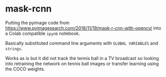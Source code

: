 # mask-rcnn

Putting the pyimage code from https://www.pyimagesearch.com/2018/11/19/mask-r-cnn-with-opencv/ into a Colab compatible `ipynb` notebook.

Basically substituted command line arguments with `GLOBAL VARIABLES` and `strings`.  

Works as is but it did not track the tennis ball in a TV broadcast so looking into retraining the network on tennis ball images or transfer learning using the COCO weights.  

